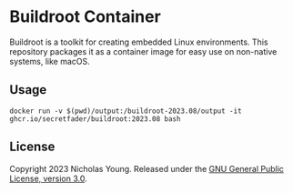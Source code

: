 # Buildroot Container

Buildroot is a toolkit for creating embedded Linux environments. This repository packages it as a container image for easy use on non-native systems, like macOS.

## Usage

```
docker run -v $(pwd)/output:/buildroot-2023.08/output -it ghcr.io/secretfader/buildroot:2023.08 bash
```

## License

Copyright 2023 Nicholas Young. Released under the [GNU General Public License, version 3.0](https://www.gnu.org/licenses/gpl-3.0.en.html).